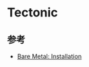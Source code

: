 # Tectonic

## 参考

* [Bare Metal: Installation](https://coreos.com/tectonic/docs/latest/install/bare-metal/index.html)